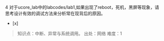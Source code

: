 4
对于ucore_lab中的labcodes/lab1,如果出现了reboot，死机，黑屏等现象，请思考设计有效的调试方法来分析常在现背后的原因。
- [x]  

> 知识点：中断、异常与系统调用。
> 出处：网络
> 难度：1
> 
